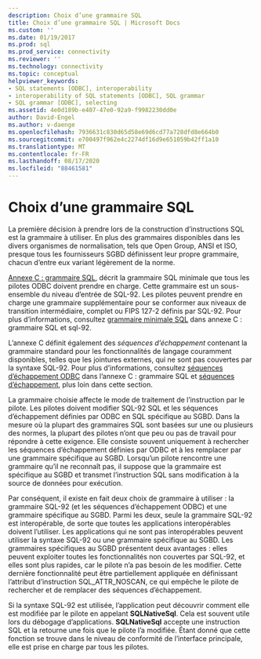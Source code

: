 ```yaml
---
description: Choix d’une grammaire SQL
title: Choix d’une grammaire SQL | Microsoft Docs
ms.custom: ''
ms.date: 01/19/2017
ms.prod: sql
ms.prod_service: connectivity
ms.reviewer: ''
ms.technology: connectivity
ms.topic: conceptual
helpviewer_keywords:
- SQL statements [ODBC], interoperability
- interoperability of SQL statements [ODBC], SQL grammar
- SQL grammar [ODBC], selecting
ms.assetid: 4e0d189b-e407-47e0-92a9-f9982230dd0e
author: David-Engel
ms.author: v-daenge
ms.openlocfilehash: 7936631c830d65d58e69d6cd77a728dfd8e664b0
ms.sourcegitcommit: e700497f962e4c2274df16d9e651059b42ff1a10
ms.translationtype: MT
ms.contentlocale: fr-FR
ms.lasthandoff: 08/17/2020
ms.locfileid: "88461581"
---
```

# <a name="choosing-an-sql-grammar"></a>Choix d’une grammaire SQL
La première décision à prendre lors de la construction d’instructions SQL est la grammaire à utiliser. En plus des grammaires disponibles dans les divers organismes de normalisation, tels que Open Group, ANSI et ISO, presque tous les fournisseurs SGBD définissent leur propre grammaire, chacun d’entre eux variant légèrement de la norme.  
  
 [Annexe C : grammaire SQL](../../../odbc/reference/appendixes/appendix-c-sql-grammar.md), décrit la grammaire SQL minimale que tous les pilotes ODBC doivent prendre en charge. Cette grammaire est un sous-ensemble du niveau d’entrée de SQL-92. Les pilotes peuvent prendre en charge une grammaire supplémentaire pour se conformer aux niveaux de transition intermédiaire, complet ou FIPS 127-2 définis par SQL-92. Pour plus d’informations, consultez [grammaire minimale SQL](../../../odbc/reference/appendixes/sql-minimum-grammar.md) dans annexe C : grammaire SQL et sql-92.  
  
 L’annexe C définit également des *séquences d’échappement* contenant la grammaire standard pour les fonctionnalités de langage couramment disponibles, telles que les jointures externes, qui ne sont pas couvertes par la syntaxe SQL-92. Pour plus d’informations, consultez [séquences d’échappement ODBC](../../../odbc/reference/appendixes/odbc-escape-sequences.md) dans l’annexe C : grammaire SQL et [séquences d’échappement](../../../odbc/reference/develop-app/escape-sequences.md), plus loin dans cette section.  
  
 La grammaire choisie affecte le mode de traitement de l’instruction par le pilote. Les pilotes doivent modifier SQL-92 SQL et les séquences d’échappement définies par ODBC en SQL spécifique au SGBD. Dans la mesure où la plupart des grammaires SQL sont basées sur une ou plusieurs des normes, la plupart des pilotes n’ont que peu ou pas de travail pour répondre à cette exigence. Elle consiste souvent uniquement à rechercher les séquences d’échappement définies par ODBC et à les remplacer par une grammaire spécifique au SGBD. Lorsqu’un pilote rencontre une grammaire qu’il ne reconnaît pas, il suppose que la grammaire est spécifique au SGBD et transmet l’instruction SQL sans modification à la source de données pour exécution.  
  
 Par conséquent, il existe en fait deux choix de grammaire à utiliser : la grammaire SQL-92 (et les séquences d’échappement ODBC) et une grammaire spécifique au SGBD. Parmi les deux, seule la grammaire SQL-92 est interopérable, de sorte que toutes les applications interopérables doivent l’utiliser. Les applications qui ne sont pas interopérables peuvent utiliser la syntaxe SQL-92 ou une grammaire spécifique au SGBD. Les grammaires spécifiques au SGBD présentent deux avantages : elles peuvent exploiter toutes les fonctionnalités non couvertes par SQL-92, et elles sont plus rapides, car le pilote n’a pas besoin de les modifier. Cette dernière fonctionnalité peut être partiellement appliquée en définissant l’attribut d’instruction SQL_ATTR_NOSCAN, ce qui empêche le pilote de rechercher et de remplacer des séquences d’échappement.  
  
 Si la syntaxe SQL-92 est utilisée, l’application peut découvrir comment elle est modifiée par le pilote en appelant **SQLNativeSql**. Cela est souvent utile lors du débogage d’applications. **SQLNativeSql** accepte une instruction SQL et la retourne une fois que le pilote l’a modifiée. Étant donné que cette fonction se trouve dans le niveau de conformité de l’interface principale, elle est prise en charge par tous les pilotes.
